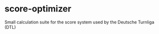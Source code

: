 score-optimizer
===============

Small calculation suite for the score system used by the Deutsche Turnliga (DTL)

